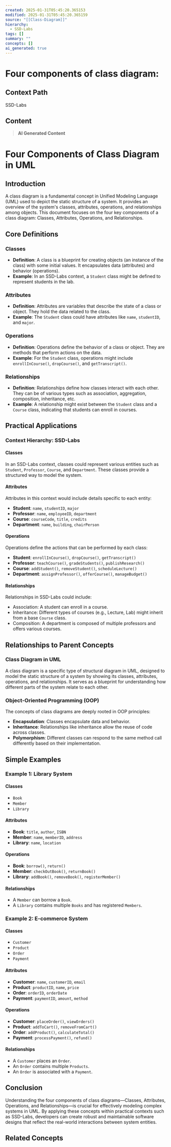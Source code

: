 ```yaml
---
created: 2025-01-31T05:45:20.365153
modified: 2025-01-31T05:45:20.365159
source: "[[Class-Diagram]]"
hierarchy:
  - SSD-Labs
tags: []
summary: ""
concepts: []
ai_generated: true
---
```


# Four components of class diagram:

## Context Path
SSD-Labs

## Content
> **AI Generated Content**
 # Four Components of Class Diagram in UML

## Introduction

A class diagram is a fundamental concept in Unified Modeling Language (UML) used to depict the static structure of a system. It provides an overview of the system's classes, attributes, operations, and relationships among objects. This document focuses on the four key components of a class diagram: Classes, Attributes, Operations, and Relationships.

## Core Definitions

### Classes
- **Definition**: A class is a blueprint for creating objects (an instance of the class) with some initial values. It encapsulates data (attributes) and behavior (operations).
- **Example**: In an SSD-Labs context, a `Student` class might be defined to represent students in the lab.

### Attributes
- **Definition**: Attributes are variables that describe the state of a class or object. They hold the data related to the class.
- **Example**: The `Student` class could have attributes like `name`, `studentID`, and `major`.

### Operations
- **Definition**: Operations define the behavior of a class or object. They are methods that perform actions on the data.
- **Example**: For the `Student` class, operations might include `enrollInCourse()`, `dropCourse()`, and `getTranscript()`.

### Relationships
- **Definition**: Relationships define how classes interact with each other. They can be of various types such as association, aggregation, composition, inheritance, etc.
- **Example**: A relationship might exist between the `Student` class and a `Course` class, indicating that students can enroll in courses.

## Practical Applications

### Context Hierarchy: SSD-Labs

#### Classes
In an SSD-Labs context, classes could represent various entities such as `Student`, `Professor`, `Course`, and `Department`. These classes provide a structured way to model the system.

#### Attributes
Attributes in this context would include details specific to each entity:
- **Student**: `name`, `studentID`, `major`
- **Professor**: `name`, `employeeID`, `department`
- **Course**: `courseCode`, `title`, `credits`
- **Department**: `name`, `building`, `chairPerson`

#### Operations
Operations define the actions that can be performed by each class:
- **Student**: `enrollInCourse()`, `dropCourse()`, `getTranscript()`
- **Professor**: `teachCourse()`, `gradeStudents()`, `publishResearch()`
- **Course**: `addStudent()`, `removeStudent()`, `scheduleLecture()`
- **Department**: `assignProfessor()`, `offerCourse()`, `manageBudget()`

#### Relationships
Relationships in SSD-Labs could include:
- Association: A student can enroll in a course.
- Inheritance: Different types of courses (e.g., Lecture, Lab) might inherit from a base `Course` class.
- Composition: A department is composed of multiple professors and offers various courses.

## Relationships to Parent Concepts

### Class Diagram in UML
A class diagram is a specific type of structural diagram in UML, designed to model the static structure of a system by showing its classes, attributes, operations, and relationships. It serves as a blueprint for understanding how different parts of the system relate to each other.

### Object-Oriented Programming (OOP)
The concepts of class diagrams are deeply rooted in OOP principles:
- **Encapsulation**: Classes encapsulate data and behavior.
- **Inheritance**: Relationships like inheritance allow the reuse of code across classes.
- **Polymorphism**: Different classes can respond to the same method call differently based on their implementation.

## Simple Examples

### Example 1: Library System

#### Classes
- `Book`
- `Member`
- `Library`

#### Attributes
- **Book**: `title`, `author`, `ISBN`
- **Member**: `name`, `memberID`, `address`
- **Library**: `name`, `location`

#### Operations
- **Book**: `borrow()`, `return()`
- **Member**: `checkOutBook()`, `returnBook()`
- **Library**: `addBook()`, `removeBook()`, `registerMember()`

#### Relationships
- A `Member` can borrow a `Book`.
- A `Library` contains multiple `Books` and has registered `Members`.

### Example 2: E-commerce System

#### Classes
- `Customer`
- `Product`
- `Order`
- `Payment`

#### Attributes
- **Customer**: `name`, `customerID`, `email`
- **Product**: `productID`, `name`, `price`
- **Order**: `orderID`, `orderDate`
- **Payment**: `paymentID`, `amount`, `method`

#### Operations
- **Customer**: `placeOrder()`, `viewOrders()`
- **Product**: `addToCart()`, `removeFromCart()`
- **Order**: `addProduct()`, `calculateTotal()`
- **Payment**: `processPayment()`, `refund()`

#### Relationships
- A `Customer` places an `Order`.
- An `Order` contains multiple `Products`.
- An `Order` is associated with a `Payment`.

## Conclusion

Understanding the four components of class diagrams—Classes, Attributes, Operations, and Relationships—is crucial for effectively modeling complex systems in UML. By applying these concepts within practical contexts such as SSD-Labs, developers can create robust and maintainable software designs that reflect the real-world interactions between system entities.

## Related Concepts
